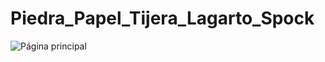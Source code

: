 # Piedra_Papel_Tijera_Lagarto_Spock


![Página principal](./doc/piedra-papel-tijera-lagarto-spoock/images/readme.png)

